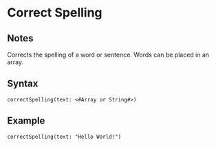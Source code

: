 # Correct Spelling

## Notes
Corrects the spelling of a word or sentence. Words can be placed in an array.

## Syntax

```
correctSpelling(text: <#Array or String#>)
```

## Example
```
correctSpelling(text: "Hello World!")
```